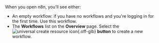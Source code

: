 When you open n8n, you'll see either:

* An empty workflow: if you have no workflows and you're logging in for the first time. Use this workflow.
* The **Workflows** list on the **Overview** page. Select the <span class="n8n-inline-image">![universal create resource icon](/_images/common-icons/universal-resource-button.png){.off-glb}</span> **button** to create a new workflow.
